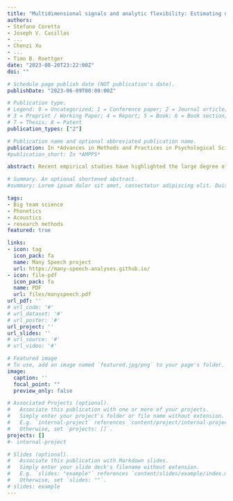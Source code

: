 ```yaml
---
title: "Multidimensional signals and analytic flexibility: Estimating degrees of freedom in human speech analyses"
authors:
- Stefano Coretta
- Joseph V. Casillas
- ...
- Chenzi Xu
- ...
- Timo B. Roettger
date: "2023-08-20T23:22:00Z"
doi: ""

# Schedule page publish date (NOT publication's date).
publishDate: "2023-06-09T00:00:00Z"

# Publication type.
# Legend: 0 = Uncategorized; 1 = Conference paper; 2 = Journal article;
# 3 = Preprint / Working Paper; 4 = Report; 5 = Book; 6 = Book section;
# 7 = Thesis; 8 = Patent
publication_types: ["2"]

# Publication name and optional abbreviated publication name.
publication: In *Advances in Methods and Practices in Psychological Sciences. 6* (3), pp. 1-29, https://doi.org/10.1177/25152459231162567
#publication_short: In *AMPPS*

abstract: Recent empirical studies have highlighted the large degree of analytic flexibility in data analysis which can lead to substantially different conclusions based on the same data set. Thus, researchers have expressed their concerns that these researcher degrees of freedom might facilitate bias and can lead to claims that do not stand the test of time. Even greater flexibility is to be expected in fields in which the primary data lend themselves to a variety of possible operationalizations. The multidimensional, temporally extended nature of speech constitutes an ideal testing ground for assessing the variability in analytic approaches, which derives not only from aspects of statistical modeling, but also from decisions regarding the quantification of the measured behavior. In the present study, we gave the same speech production data set to 46 teams of researchers and asked them to answer the same research question, resulting in substantial variability in reported effect sizes and their interpretation. Using Bayesian meta-analytic tools, we further find little to no evidence that the observed variability can be explained by analysts' prior beliefs, expertise or the perceived quality of their analyses. In light of this idiosyncratic variability, we recommend that researchers more transparently share details of their analysis, strengthen the link between theoretical construct and quantitative system and calibrate their (un)certainty in their conclusions.

# Summary. An optional shortened abstract.
#summary: Lorem ipsum dolor sit amet, consectetur adipiscing elit. Duis posuere tellus ac convallis placerat. Proin tincidunt magna sed ex sollicitudin condimentum.

tags:
- Big team science
- Phonetics
- Acoustics
- research methods
featured: true

links:
- icon: tag
  icon_pack: fa
  name: Many Speech project
  url: https://many-speech-analyses.github.io/
- icon: file-pdf
  icon_pack: fa
  name: PDF
  url: files/manyspeech.pdf
url_pdf: ''
# url_code: '#'
# url_dataset: '#'
# url_poster: '#'
url_project: ''
url_slides: ''
# url_source: '#'
# url_video: '#'

# Featured image
# To use, add an image named `featured.jpg/png` to your page's folder. 
image:
  caption: ''
  focal_point: ""
  preview_only: false

# Associated Projects (optional).
#   Associate this publication with one or more of your projects.
#   Simply enter your project's folder or file name without extension.
#   E.g. `internal-project` references `content/project/internal-project/index.md`.
#   Otherwise, set `projects: []`.
projects: []
#- internal-project

# Slides (optional).
#   Associate this publication with Markdown slides.
#   Simply enter your slide deck's filename without extension.
#   E.g. `slides: "example"` references `content/slides/example/index.md`.
#   Otherwise, set `slides: ""`.
# slides: example
---
```


